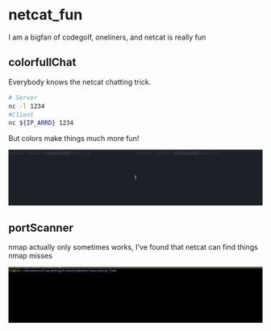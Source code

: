 # netcat_fun
I am a bigfan of codegolf, oneliners, and netcat is really fun

## colorfullChat
Everybody knows the netcat chatting trick.  
```bash
# Server
nc -l 1234
#Client
nc ${IP_ARRD} 1234
```
But colors make things much more fun!

![](img/colorfullChat.gif)

## portScanner
nmap actually only sometimes works, I've found that netcat can find things nmap misses

![](img/portScanner.gif)
